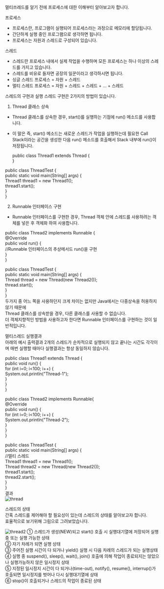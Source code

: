 멀티쓰레드를 알기 전에 프로세스에 대한 이해부터 알아보고자 합니다.

프로세스
- 프로세스란, 프로그램이 실행되어 프로세스라는 과정으로 메모리에 할당됩니다.
- 간단하게 실행 중인 프로그램으로 생각하면 됩니다.
- 프로세스는 자원과 스레드로 구성되어 있습니다.


스레드
- 스레드란 프로세스 내에서 실제 작업을 수행하며 모든 프로세스는 하나 이상의 스레드를 가지고 있습니다.
- 스레드를 비유로 들자면 공장의 일꾼이라고 생각하시면 됩니다.
- 싱글 스레드 프로세스 = 자원 + 스레드
- 멀티 스레드 프로세스 = 자원 + 스레드 + 스레드 + ... + 스레드


스레드의 구현과 실행
스레드 구현은 2가지의 방법이 있습니다.
1. Thread 클래스 상속
- Thread 클래스를 상속한 경우, start()를 실행하는 기점에 run() 메소드를 사용합니다.
- 이 말은 즉, start() 메소드는 새로운 스레드가 작업을 실행하는데 필요한 Call Stack이라는 공간을 생성한 다음 run() 메소드를 호출해서 Stack 내부에 run()이 저장됩니다.

    public class Thread1 extends Thread { <br>
    }

public class ThreadTest { <br>
public static void main(String[] args) { <br>
Thread1 thread1 = new Thread1(); <br>
thread1.start(); <br>
} <br>
}

2. Runnable 인터페이스 구현
- Runnable 인터페이스를 구현한 경우, Thread 객체 안에 스레드를 사용하려는 객체를 넣은 후 객체화 하여 사용합니다.

public class Thread2 implements Runnable { <br>
@Override <br>
public void run() { <br>
//Runnable 인터페이스의 추상메서드 run()을 구현 <br>
} <br>
}

public class ThreadTest { <br>
public static void main(String[] args) { <br>
Thread thread = new Thread(new Thread2()); <br>
thread.start(); <br>
} <br>
} <br>
두가지 중 어느 쪽을 사용하던지 크게 차이는 없지만 Java에서는 다중상속을 허용하지 않기 때문에 <br>
Thread 클래스를 상속받을 경우, 다른 클래스를 사용할 수 없습니다. <br>
더 객체지향적인 방법을 사용하고자 한다면 Runnable 인터페이스를 구현하는 것이 일반적입니다.


멀티스레드 실행결과 <br>
아래의 예시 출력결과 2개의 스레드가 순차적으로 실행되지 않고 끝나는 시간도 각각이며 매번 실행할 때마다 실행결과는 항상 동일하지 않습니다.

public class Thread1 extends Thread { <br>
public void run() { <br>
for (int i=0; i<100; i++) { <br>
System.out.println("Thread-1"); <br>
} <br>
} <br>
}

public class Thread2 implements Runnable{ <br>
@Override <br>
public void run() { <br>
for (int i=0; i<100; i++) { <br>
System.out.println("Thread-2"); <br>
} <br>
} <br>
}

public class ThreadTest { <br>
public static void main(String[] args) { <br>
//멀티 스레드 <br>
Thread1 thread1 = new Thread1(); <br>
Thread thread2 = new Thread(new Thread2()); <br>
thread1.start(); <br>
thread2.start(); <br>
} <br>
} <br>
결과 <br>
![thread](https://user-images.githubusercontent.com/47099798/105131104-9f580800-5b2b-11eb-8bd8-c727277020b7.jpg)

스레드의 상태 <br>
간혹 스레드를 제어해야 할 필요성이 있는데 스레드의 상태를 알아보고자 합니다. <br>
효율적으로 보기위해 그림으로 그려보았습니다. <br>

![thread2](https://user-images.githubusercontent.com/47099798/105141153-11384d80-5b3c-11eb-93a7-8c937edd9a24.jpg)
① 스레드가 생성(NEW)되고 start() 호출 시 실행대기열에 저장되어 실행중 또는 실행 가능한 상태 <br>
② 자기 차례가 되면 실행 상태 <br>
③ 주어진 실행 시간이 다 되거나 yield() 실행 시 다음 차례의 스레드가 되는 실행상태 <br>
④ 실행 중 suspend(), sleep(), wait(), join() 호출에 의해 작업이 종료되지는 않았으나 실행가능하지 않은 일시정지 상태 <br>
⑤ 지정된 일시정지 시간이 다 되거나(time-out), notify(), resume(), interrup()가 호출되면 일시정지를 벗어나 다시 실행대기열에 상태 <br>
⑥ stop()이 호출되거나 스레드의 작업이 종료된 상태 <br>